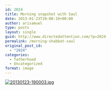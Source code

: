 ```yaml
---
id: 2024
title: Morning snapshot with Saul
date: 2013-01-23T20:00:19+00:00
author: arisamuel
type: posts
layout: single
guid: http://www.directedattention.com/?p=2024
permalink: /morning-shabbat-saul
original_post_id:
  - "2024"
categories:
  - fatherhood
  - Uncategorized
format: image
---
```

[<img src="https://i1.wp.com/www.samuelakerstein.com/wp-content/uploads/2013/01/20130123-190003.jpg?w=840" alt="20130123-190003.jpg" class="alignnone size-full" data-recalc-dims="1" />](https://i1.wp.com/www.samuelakerstein.com/wp-content/uploads/2013/01/20130123-190003.jpg)